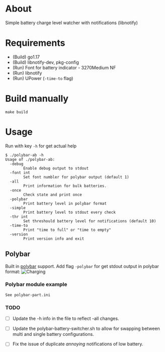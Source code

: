 # About

Simple battery charge level watcher with notifications (libnotify)

# Requirements

- (Build) go1.17
- (Build) libnotify-dev, pkg-config
- (Run) Font for battery indicator - 3270Medium NF
- (Run) libnotify
- (Run) UPower (`-time-to` flag)

# Build manually

```
make build
```

# Usage

Run with key `-h` for get actual help
```
$ ./polybar-ab -h
Usage of ./polybar-ab:
  -debug
    	Enable debug output to stdout
  -font int
    	Set font numbler for polybar output (default 1)
  -all
        Print information for bulk batteries.
  -once
    	Check state and print once
  -polybar
    	Print battery level in polybar format
  -simple
    	Print battery level to stdout every check
  -thr int
    	Set threshould battery level for notifications (default 10)
  -time-to
    	Print "time to full" or "time to empty"
  -version
    	Print version info and exit

```

## Polybar

Built in [polybar](https://github.com/jaagr/polybar) support.
Add flag `-polybar` for get stdout output in polybar format:
![Charging](/screenshots/charging.gif?raw=true "Charging")

### Polybar module example
```
See polybar-part.ini
```

### TODO

- [ ] Update the -h info in the file to reflect -all changes.
- [ ] Update the polybar-battery-switcher.sh to allow for swapping between
    multi and single battery configurations.

- [ ] Fix the issue of duplicate *annoying* notifications of low battery.
